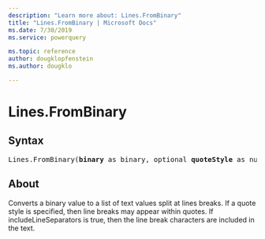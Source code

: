 ```yaml
---
description: "Learn more about: Lines.FromBinary"
title: "Lines.FromBinary | Microsoft Docs"
ms.date: 7/30/2019
ms.service: powerquery

ms.topic: reference
author: dougklopfenstein
ms.author: dougklo

---
```

# Lines.FromBinary

## Syntax

<pre>
Lines.FromBinary(<b>binary</b> as binary, optional <b>quoteStyle</b> as nullable number, optional <b>includeLineSeparators</b> as nullable logical, optional <b>encoding</b> as nullable number) as list
</pre>

## About
Converts a binary value to a list of text values split at lines breaks. If a quote style is specified, then line breaks may appear within quotes. If includeLineSeparators is true, then the line break characters are included in the text.

